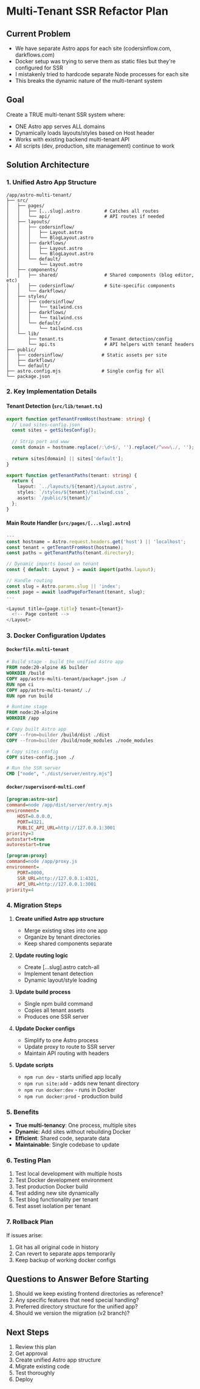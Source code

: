 # Multi-Tenant SSR Refactor Plan

## Current Problem
- We have separate Astro apps for each site (codersinflow.com, darkflows.com)
- Docker setup was trying to serve them as static files but they're configured for SSR
- I mistakenly tried to hardcode separate Node processes for each site
- This breaks the dynamic nature of the multi-tenant system

## Goal
Create a TRUE multi-tenant SSR system where:
- ONE Astro app serves ALL domains
- Dynamically loads layouts/styles based on Host header
- Works with existing backend multi-tenant API
- All scripts (dev, production, site management) continue to work

## Solution Architecture

### 1. Unified Astro App Structure
```
/app/astro-multi-tenant/
├── src/
│   ├── pages/
│   │   ├── [...slug].astro         # Catches all routes
│   │   └── api/                    # API routes if needed
│   ├── layouts/
│   │   ├── codersinflow/
│   │   │   ├── Layout.astro
│   │   │   └── BlogLayout.astro
│   │   ├── darkflows/
│   │   │   ├── Layout.astro
│   │   │   └── BlogLayout.astro
│   │   └── default/
│   │       └── Layout.astro
│   ├── components/
│   │   ├── shared/                 # Shared components (blog editor, etc)
│   │   ├── codersinflow/           # Site-specific components
│   │   └── darkflows/
│   ├── styles/
│   │   ├── codersinflow/
│   │   │   └── tailwind.css
│   │   ├── darkflows/
│   │   │   └── tailwind.css
│   │   └── default/
│   │       └── tailwind.css
│   └── lib/
│       ├── tenant.ts               # Tenant detection/config
│       └── api.ts                  # API helpers with tenant headers
├── public/
│   ├── codersinflow/              # Static assets per site
│   ├── darkflows/
│   └── default/
├── astro.config.mjs               # Single config for all
└── package.json
```

### 2. Key Implementation Details

#### Tenant Detection (`src/lib/tenant.ts`)
```typescript
export function getTenantFromHost(hostname: string) {
  // Load sites-config.json
  const sites = getSitesConfig();
  
  // Strip port and www
  const domain = hostname.replace(/:\d+$/, '').replace(/^www\./, '');
  
  return sites[domain] || sites['default'];
}

export function getTenantPaths(tenant: string) {
  return {
    layout: `../layouts/${tenant}/Layout.astro`,
    styles: `/styles/${tenant}/tailwind.css`,
    assets: `/public/${tenant}/`
  };
}
```

#### Main Route Handler (`src/pages/[...slug].astro`)
```javascript
---
const hostname = Astro.request.headers.get('host') || 'localhost';
const tenant = getTenantFromHost(hostname);
const paths = getTenantPaths(tenant.directory);

// Dynamic imports based on tenant
const { default: Layout } = await import(paths.layout);

// Handle routing
const slug = Astro.params.slug || 'index';
const page = await loadPageForTenant(tenant, slug);
---

<Layout title={page.title} tenant={tenant}>
  <!-- Page content -->
</Layout>
```

### 3. Docker Configuration Updates

#### `Dockerfile.multi-tenant`
```dockerfile
# Build stage - build the unified Astro app
FROM node:20-alpine AS builder
WORKDIR /build
COPY app/astro-multi-tenant/package*.json ./
RUN npm ci
COPY app/astro-multi-tenant/ ./
RUN npm run build

# Runtime stage
FROM node:20-alpine
WORKDIR /app

# Copy built Astro app
COPY --from=builder /build/dist ./dist
COPY --from=builder /build/node_modules ./node_modules

# Copy sites config
COPY sites-config.json ./

# Run the SSR server
CMD ["node", "./dist/server/entry.mjs"]
```

#### `docker/supervisord-multi.conf`
```ini
[program:astro-ssr]
command=node /app/dist/server/entry.mjs
environment=
    HOST=0.0.0.0,
    PORT=4321,
    PUBLIC_API_URL=http://127.0.0.1:3001
priority=3
autostart=true
autorestart=true

[program:proxy]
command=node /app/proxy.js
environment=
    PORT=8000,
    SSR_URL=http://127.0.0.1:4321,
    API_URL=http://127.0.0.1:3001
priority=4
```

### 4. Migration Steps

1. **Create unified Astro app structure**
   - Merge existing sites into one app
   - Organize by tenant directories
   - Keep shared components separate

2. **Update routing logic**
   - Create [...slug].astro catch-all
   - Implement tenant detection
   - Dynamic layout/style loading

3. **Update build process**
   - Single npm build command
   - Copies all tenant assets
   - Produces one SSR server

4. **Update Docker configs**
   - Simplify to one Astro process
   - Update proxy to route to SSR server
   - Maintain API routing with headers

5. **Update scripts**
   - `npm run dev` - starts unified app locally
   - `npm run site:add` - adds new tenant directory
   - `npm run docker:dev` - runs in Docker
   - `npm run docker:prod` - production build

### 5. Benefits
- **True multi-tenancy**: One process, multiple sites
- **Dynamic**: Add sites without rebuilding Docker
- **Efficient**: Shared code, separate data
- **Maintainable**: Single codebase to update

### 6. Testing Plan
1. Test local development with multiple hosts
2. Test Docker development environment
3. Test production Docker build
4. Test adding new site dynamically
5. Test blog functionality per tenant
6. Test asset isolation per tenant

### 7. Rollback Plan
If issues arise:
1. Git has all original code in history
2. Can revert to separate apps temporarily
3. Keep backup of working docker configs

## Questions to Answer Before Starting
1. Should we keep existing frontend directories as reference?
2. Any specific features that need special handling?
3. Preferred directory structure for the unified app?
4. Should we version the migration (v2 branch)?

## Next Steps
1. Review this plan
2. Get approval
3. Create unified Astro app structure
4. Migrate existing code
5. Test thoroughly
6. Deploy